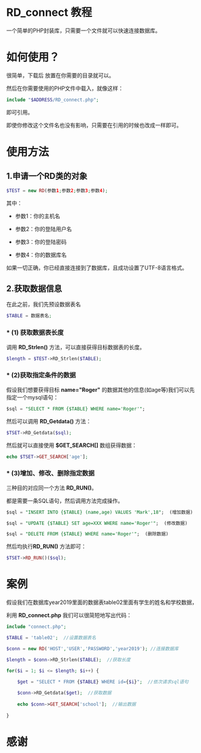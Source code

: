 RD_connect 教程
=====
一个简单的PHP封装库，只需要一个文件就可以快速连接数据库。

# 如何使用？
很简单，下载后 放置在你需要的目录就可以。

然后在你需要使用的PHP文件中载入，就像这样：
```PHP
include "$ADDRESS/RD_connect.php"; 
```
即可引用。

即使你修改这个文件名也没有影响，只需要在引用的时候也改成一样即可。

# 使用方法

## 1.申请一个RD类的对象
```PHP
$TEST = new RD(参数1;参数2;参数3;参数4);
```
其中：

* 参数1：你的主机名

* 参数2：你的登陆用户名

* 参数3：你的登陆密码

* 参数4：你的数据库名

如果一切正确，你已经直接连接到了数据库，且成功设置了UTF-8语言格式。

## 2.获取数据信息

在此之前，我们先预设数据表名

```PHP
$TABLE = 数据表名;
```

### * (1) 获取数据表长度

调用 **RD_Strlen()** 方法，可以直接获得目标数据表的长度。

```PHP
$length = $TEST->RD_Strlen($TABLE);
```

### * (2)获取指定条件的数据

假设我们想要获得目标 **name="Roger"** 的数据其他的信息(如age等)我们可以先指定一个mysql语句：

```SQL
$sql = "SELECT * FROM {$TABLE} WHERE name='Roger'";
```

然后可以调用 **RD_Getdata()** 方法：

```PHP
$TSET->RD_Getdata($sql);
```

然后就可以直接使用 **$GET_SEARCH[]** 数组获得数据：

```PHP
echo $TSET->GET_SEARCH['age'];
```

### * (3)增加、修改、删除指定数据

三种目的对应同一个方法 **RD_RUN()**。

都是需要一条SQL语句，然后调用方法完成操作。

```SQL
$sql = "INSERT INTO {$TABLE} (name,age) VALUES 'Mark',18";  (增加数据)
```

```SQL
$sql = "UPDATE {$TABLE} SET age=XXX WHERE name='Roger'";  (修改数据)
```

```SQL
$sql = "DELETE FROM {$TABLE} WHERE name='Roger'";  (删除数据)
```

然后均执行**RD_RUN()** 方法即可：

```PHP
$TSET->RD_RUN()($sql);
```

# 案例

假设我们在数据库year2019里面的数据表table02里面有学生的姓名和学校数据，

利用 **RD_connect.php** 我们可以很简短地写出代码：

```PHP
include "connect.php";

$TABLE = 'table02';  //设置数据表名

$conn = new RD('HOST','USER','PASSWORD','year2019'); //连接数据库

$length = $conn->RD_Strlen($TABLE);  //获取长度

for($i = 1; $i <= $length; $i++) {

    $get = "SELECT * FROM {$TABLE} WHERE id={$i}";  //依次请求sql语句
    
    $conn->RD_Getdata($get);  //获取数据
    
    echo $conn->GET_SEARCH['school'];  //输出数据
    
}
```

# 感谢
